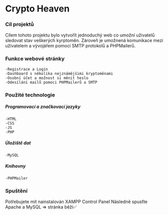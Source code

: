 
# Crypto Heaven

### Cíl projektů

Cílem tohoto projektu bylo vytvořít jednoduchý web co umožní uživatelů sledovat stav veškerých kyrptoměn.
Zároveň je umožnená komunikace mezi uživatelem a vývojářem pomoci SMTP protokolů a PHPMailerů.

### Funkce webové stránky

    -Registrace a Login
    -Dashboard s několika nejznámějšimi kryptoměnami
    -Osobní účet a možnost si měnit heslo
    -Odesílání mailů pomoci PHPMailerů a SMTP 

### Použité technologie

  ##### Programovací a značkovací jazyky
  
    -HTML
    -CSS
    -JS
    -PHP
  
  ##### Úložiště dat
    -MySQL
  
  ##### Knihovny
    -PHPMailer
    
### Spuštění 

Potřebujete mít nainstalován XAMPP Control Panel
Následně spusťte Apache a MySQL => stránka běží✅
  
    



